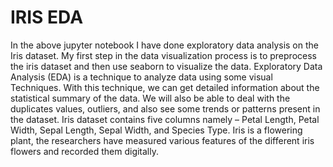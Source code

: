 # IRIS EDA
In the above jupyter notebook I have done exploratory data analysis on the Iris dataset. My first step in the data visualization process is to preprocess the iris dataset and then use seaborn to visualize the data.
Exploratory Data Analysis (EDA) is a technique to analyze data using some visual Techniques. With this technique, we can get detailed information about the statistical summary of the data. We will also be able to deal with the duplicates values, outliers, and also see some trends or patterns present in the dataset.
Iris dataset contains five columns namely – Petal Length, Petal Width, Sepal Length, Sepal Width, and Species Type. Iris is a flowering plant, the researchers have measured various features of the different iris flowers and recorded them digitally.
